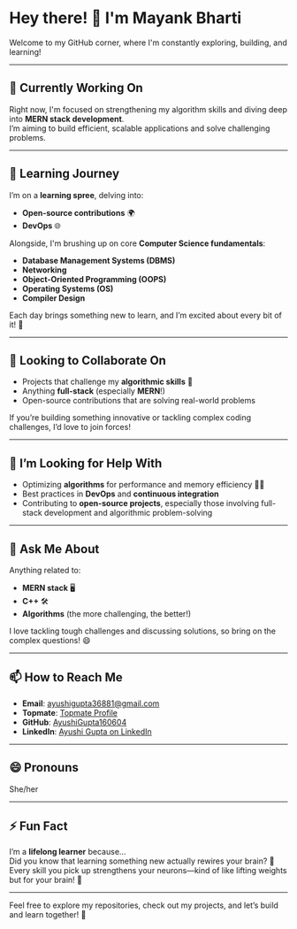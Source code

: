 # Hey there! 👋 I'm Mayank Bharti

Welcome to my GitHub corner, where I'm constantly exploring, building, and learning!

---

## 🔭 Currently Working On
Right now, I'm focused on strengthening my algorithm skills and diving deep into **MERN stack development**.  
I’m aiming to build efficient, scalable applications and solve challenging problems.

---

## 🌱 Learning Journey
I’m on a **learning spree**, delving into:
- **Open-source contributions** 🌍
- **DevOps** 🌐

Alongside, I'm brushing up on core **Computer Science fundamentals**:
- **Database Management Systems (DBMS)**
- **Networking**
- **Object-Oriented Programming (OOPS)**
- **Operating Systems (OS)**
- **Compiler Design**

Each day brings something new to learn, and I’m excited about every bit of it! 🚀

---

## 👯 Looking to Collaborate On
- Projects that challenge my **algorithmic skills** 🧠
- Anything **full-stack** (especially **MERN**!)
- Open-source contributions that are solving real-world problems

If you’re building something innovative or tackling complex coding challenges, I’d love to join forces!

---

## 🤔 I’m Looking for Help With
- Optimizing **algorithms** for performance and memory efficiency 🧑‍💻
- Best practices in **DevOps** and **continuous integration**
- Contributing to **open-source projects**, especially those involving full-stack development and algorithmic problem-solving

---

## 💬 Ask Me About
Anything related to:
- **MERN stack** 🖥️
- **C++** 🛠️
- **Algorithms** (the more challenging, the better!)

I love tackling tough challenges and discussing solutions, so bring on the complex questions! 😄

---

## 📫 How to Reach Me
- **Email**: [ayushigupta36881@gmail.com](mailto:ayushigupta36881@gmail.com)
- **Topmate**: [Topmate Profile](https://topmate.io/ayushi_gupta16/)
- **GitHub**: [AyushiGupta160604](https://github.com/AyushiGupta160604)
- **LinkedIn**: [Ayushi Gupta on LinkedIn](https://www.linkedin.com/in/ayushigupta1604/)

---

## 😄 Pronouns
She/her

---

## ⚡ Fun Fact
I’m a **lifelong learner** because…  
Did you know that learning something new actually rewires your brain? 🧠  
Every skill you pick up strengthens your neurons—kind of like lifting weights but for your brain! 💪

---

Feel free to explore my repositories, check out my projects, and let’s build and learn together! 🚀
